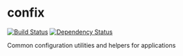# confix #

[![Build Status](https://travis-ci.org/intuitivcloud/confix.svg?branch=master)](https://travis-ci.org/intuitivcloud/confix)
[![Dependency Status](https://david-dm.org/intuitivcloud/confix.png)](https://david-dm.org/intuitivcloud/confix)

Common configuration utilities and helpers for applications
